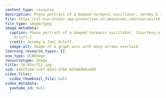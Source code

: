 ```yaml
---
content_type: resource
description: Phase portrait of a damped harmonic oscillator. Jeremy & Joel Orloff.
file: https://ol-ocw-studio-app-production.s3.amazonaws.com/courses/18-03sc-differential-equations-fall-2011/41623c6eccbf82e137bebd7e69b8a4d8_18-03scf11.jpg
file_type: image/jpeg
image_metadata:
  caption: Phase portrait of a damped harmonic oscillator. (Courtesy of Jeremy & Joel
    Orloff.)
  credit: Jeremy & Joel Orloff.
  image-alt: Image of a graph axis with many arrows overlaid.
learning_resource_types: []
ocw_type: OCWImage
resourcetype: Image
title: 18-03scf11.jpg
uid: 41623c6e-ccbf-82e1-37be-bd7e69b8a4d8
video_files:
  video_thumbnail_file: null
video_metadata:
  youtube_id: null
---
```

